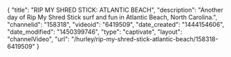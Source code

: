 {
    "title": "RIP MY SHRED STICK: ATLANTIC BEACH",
    "description": "Another day of Rip My Shred Stick surf and fun in Atlantic Beach, North Carolina.",
    "channelid": "158318",
    "videoid": "6419509",
    "date_created": "1444154606",
    "date_modified": "1450399746",
    "type": "captivate",
    "layout": "channelVideo",
    "url": "\/hurley\/rip-my-shred-stick-atlantic-beach\/158318-6419509"
}
